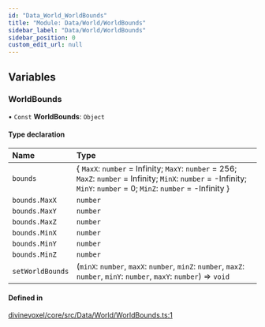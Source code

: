 ```yaml
---
id: "Data_World_WorldBounds"
title: "Module: Data/World/WorldBounds"
sidebar_label: "Data/World/WorldBounds"
sidebar_position: 0
custom_edit_url: null
---
```


## Variables

### WorldBounds

• `Const` **WorldBounds**: `Object`

#### Type declaration

| Name | Type |
| :------ | :------ |
| `bounds` | \{ `MaxX`: `number` = Infinity; `MaxY`: `number` = 256; `MaxZ`: `number` = Infinity; `MinX`: `number` = -Infinity; `MinY`: `number` = 0; `MinZ`: `number` = -Infinity } |
| `bounds.MaxX` | `number` |
| `bounds.MaxY` | `number` |
| `bounds.MaxZ` | `number` |
| `bounds.MinX` | `number` |
| `bounds.MinY` | `number` |
| `bounds.MinZ` | `number` |
| `setWorldBounds` | (`minX`: `number`, `maxX`: `number`, `minZ`: `number`, `maxZ`: `number`, `minY`: `number`, `maxY`: `number`) => `void` |

#### Defined in

[divinevoxel/core/src/Data/World/WorldBounds.ts:1](https://github.com/lucasdamianjohnson/DivineVoxelEngine/blob/596fa7391478620ed460dfb4856ff0a763b91c49/divinevoxel/core/src/Data/World/WorldBounds.ts#L1)
